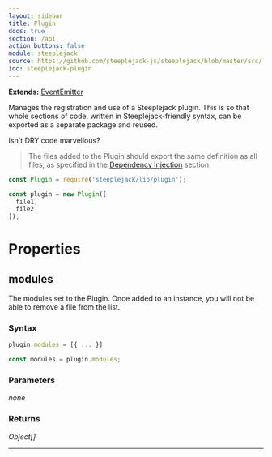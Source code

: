 ```yaml
---
layout: sidebar
title: Plugin
docs: true
section: /api
action_buttons: false
module: steeplejack
source: https://github.com/steeplejack-js/steeplejack/blob/master/src/lib/plugin.js
ioc: steeplejack-plugin
---
```


**Extends:** [EventEmitter](https://nodejs.org/api/events.html)

Manages the registration and use of a Steeplejack plugin. This is so that whole sections of code, written in 
Steeplejack-friendly syntax, can be exported as a separate package and reused.

Isn't DRY code marvellous?

> The files added to the Plugin should export the same definition as all files, as specified in the
> [Dependency Injection](../../concepts/dependency-injection) section.

```javascript
const Plugin = require('steeplejack/lib/plugin');

const plugin = new Plugin([
  file1,
  file2
]);
```

# Properties

## modules

The modules set to the Plugin. Once added to an instance, you will not be able to remove a file from the list.

### Syntax

```javascript
plugin.modules = [{ ... }]

const modules = plugin.modules;
```

### Parameters

_none_

### Returns

_Object[]_

---
